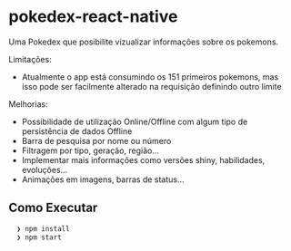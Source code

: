 # pokedex-react-native

Uma Pokedex que posibilite vizualizar informações sobre os pokemons.

Limitações:
- Atualmente o app está consumindo os 151 primeiros pokemons, mas isso pode ser facilmente alterado na requisição definindo outro limite

Melhorias:

- Possibilidade de utilização Online/Offline com algum tipo de persistência de dados Offline
- Barra de pesquisa por nome ou número
- Filtragem por tipo, geração, região...
- Implementar mais informações como versões shiny, habilidades, evoluções...
- Animações em imagens, barras de status...

## Como Executar
```bash
  ❯ npm install
  ❯ npm start
```

